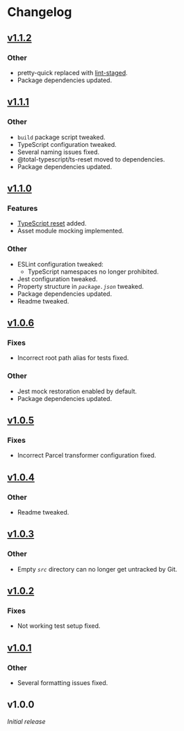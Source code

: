 # Changelog

## [v1.1.2](https://github.com/rayinaway/node-package-starter/compare/v1.1.1...v1.1.2)

### Other

- pretty-quick replaced with [lint-staged](https://github.com/lint-staged/lint-staged).
- Package dependencies updated.

## [v1.1.1](https://github.com/rayinaway/node-package-starter/compare/v1.1.0...v1.1.1)

### Other

- `build` package script tweaked.
- TypeScript configuration tweaked.
- Several naming issues fixed.
- @total-typescript/ts-reset moved to dependencies.
- Package dependencies updated.

## [v1.1.0](https://github.com/rayinaway/node-package-starter/compare/v1.0.6...v1.1.0)

### Features

- [TypeScript reset](https://www.npmjs.com/package/@total-typescript/ts-reset) added.
- Asset module mocking implemented.

### Other

- ESLint configuration tweaked:
  - TypeScript namespaces no longer prohibited.
- Jest configuration tweaked.
- Property structure in _`package.json`_ tweaked.
- Package dependencies updated.
- Readme tweaked.

## [v1.0.6](https://github.com/rayinaway/node-package-starter/compare/v1.0.5...v1.0.6)

### Fixes

- Incorrect root path alias for tests fixed.

### Other

- Jest mock restoration enabled by default.
- Package dependencies updated.

## [v1.0.5](https://github.com/rayinaway/node-package-starter/compare/v1.0.4...v1.0.5)

### Fixes

- Incorrect Parcel transformer configuration fixed.

## [v1.0.4](https://github.com/rayinaway/node-package-starter/compare/v1.0.3...v1.0.4)

### Other

- Readme tweaked.

## [v1.0.3](https://github.com/rayinaway/node-package-starter/compare/v1.0.2...v1.0.3)

### Other

- Empty _`src`_ directory can no longer get untracked by Git.

## [v1.0.2](https://github.com/rayinaway/node-package-starter/compare/v1.0.1...v1.0.2)

### Fixes

- Not working test setup fixed.

## [v1.0.1](https://github.com/rayinaway/node-package-starter/compare/v1.0.0...v1.0.1)

### Other

- Several formatting issues fixed.

## v1.0.0

_Initial release_
